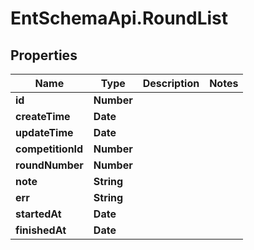 # EntSchemaApi.RoundList

## Properties
Name | Type | Description | Notes
------------ | ------------- | ------------- | -------------
**id** | **Number** |  | 
**createTime** | **Date** |  | 
**updateTime** | **Date** |  | 
**competitionId** | **Number** |  | 
**roundNumber** | **Number** |  | 
**note** | **String** |  | 
**err** | **String** |  | 
**startedAt** | **Date** |  | 
**finishedAt** | **Date** |  | 
